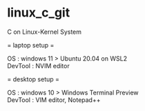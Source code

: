 # linux_c_git
C on Linux-Kernel System  
  
= laptop setup =  
  
OS : windows 11 > Ubuntu 20.04 on WSL2  
DevTool : NVIM editor  
  
= desktop setup =  
  
OS : windows 10 > Windows Terminal Preview  
DevTool : VIM editor, Notepad++

